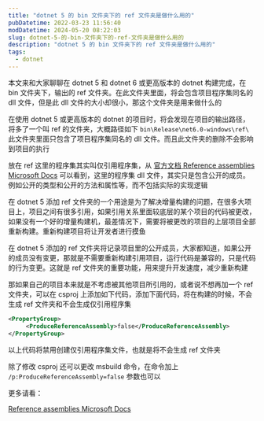 ```yaml
---
title: "dotnet 5 的 bin 文件夹下的 ref 文件夹是做什么用的"
pubDatetime: 2022-03-23 11:56:40
modDatetime: 2024-05-20 08:22:03
slug: dotnet-5-的-bin-文件夹下的-ref-文件夹是做什么用的
description: "dotnet 5 的 bin 文件夹下的 ref 文件夹是做什么用的"
tags:
  - dotnet
---
```





本文来和大家聊聊在 dotnet 5 和 dotnet 6 或更高版本的 dotnet 构建完成，在 bin 文件夹下，输出的 ref 文件夹。在此文件夹里面，将会包含项目程序集同名的 dll 文件，但是此 dll 文件的大小却很小，那这个文件夹是用来做什么的

<!--more-->


<!-- CreateTime:2022/3/23 19:56:40 -->

<!-- 发布 -->

在使用 dotnet 5 或更高版本的 dotnet 的项目时，将会发现在项目的输出路径，将多了一个叫 ref 的文件夹，大概路径如下 `bin\Release\net6.0-windows\ref\` 此文件夹里面只包含了项目程序集同名的 dll 文件。而且此文件夹的删除不会影响到项目的执行

放在 ref 这里的程序集其实叫仅引用程序集，从 [官方文档 Reference assemblies Microsoft Docs](https://docs.microsoft.com/en-us/dotnet/standard/assembly/reference-assemblies?WT.mc_id=WD-MVP-5003260 ) 可以看到，这里的程序集 dll 文件，其实只是包含公开的成员。例如公开的类型和公开的方法和属性等，而不包括实际的实现逻辑

在 dotnet 5 添加 ref 文件夹的一个用途是为了解决增量构建的问题，在很多大项目上，项目之间有很多引用，如果引用关系里面较底层的某个项目的代码被更改，如果没有一个好的增量构建机，最差情况下，需要将被更改的项目的上层项目全部重新构建。重新构建项目将让开发者进行摸鱼

在 dotnet 5 添加的 ref 文件夹将记录项目里的公开成员，大家都知道，如果公开的成员没有变更，那就是不需要重新构建引用项目，运行代码是兼容的，只是代码的行为变更。这就是 ref 文件夹的重要功能，用来提升开发速度，减少重新构建

那如果自己的项目本来就是不考虑被其他项目所引用的，或者说不想再加一个 ref 文件夹，可以在 csproj 上添加如下代码，添加下面代码，将在构建的时候，不会生成 ref 文件夹和不会生成仅引用程序集

```xml
<PropertyGroup>
     <ProduceReferenceAssembly>false</ProduceReferenceAssembly>
</PropertyGroup>
```

以上代码将禁用创建仅引用程序集文件，也就是将不会生成 ref 文件夹

除了修改 csproj 还可以更改 msbuild 命令，在命令加上 `/p:ProduceReferenceAssembly=false` 参数也可以

更多请看：

[Reference assemblies Microsoft Docs](https://docs.microsoft.com/en-us/dotnet/standard/assembly/reference-assemblies?WT.mc_id=WD-MVP-5003260 )

